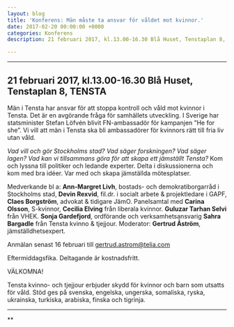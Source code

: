 ```yaml
---
layout: blog
title: 'Konferens: Män måste ta ansvar för våldet mot kvinnor.'
date: 2017-02-20 00:00:00 +0000
categories: Konferens
description: 21 februari 2017, kl.13.00-16.30 Blå Huset, Tenstaplan 8, TENSTA

---
```

***

## 21 februari 2017, kl.13.00-16.30 Blå Huset, Tenstaplan 8, TENSTA

Män i Tensta har ansvar för att stoppa kontroll och våld mot
kvinnor i Tensta. Det är en avgörande fråga för samhällets utveckling.
I Sverige har statsminister Stefan Löfvén blivit FN-ambassadör för kampanjen ”He for she”. Vi vill att män i Tensta ska bli ambassadörer för kvinnors rätt till fria liv utan våld.

_Vad vill och gör Stockholms stad? Vad säger forskningen? Vad säger lagen? Vad kan vi tillsammans göra för att skapa ett jämställt Tensta?_
Kom och lyssna till politiker och ledande experter.
Delta i diskussionerna och kom med bra idéer.
Var med och skapa jämställda mötesplatser.

Medverkande bl a: **Ann-Margret Livh**, bostads- och demokratiborgarråd i Stockholms stad, **Devin Rexvid**, fil.dr. i socialt arbete & projektledare i GAPF, **Claes Borgström**, advokat & tidigare JämO.
Panelsamtal med **Carina Olsson**, S-kvinnor, **Cecilia Elving** från liberala kvinnor. **Guluzar Tarhan Selvi** från VHEK. **Sonja Gardefjord**, ordförande och verksamhetsansvarig **Sahra Bargadle** från Tensta kvinno & tjejjour.
Moderator: **Gertrud Åström**, jämställdhetsexpert.

Anmälan senast 16 februari till gertrud.astrom@telia.com

Eftermiddagsfika. Deltagande är kostnadsfritt.

VÄLKOMNA!

Tensta kvinno- och tjejjour erbjuder skydd för kvinnor och barn som utsatts för våld. Stöd ges på svenska, engelska, ungerska, somaliska, ryska, ukrainska, turkiska, arabiska, finska och tigrinja.

***

\**